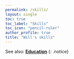 ```yaml
---
permalink: /skills/
layout: single
toc: true
toc_label: "Skills"
toc_icon: "pencil-ruler"
author_profile: true
title: "Will's skills"
---
```


See also: [**Education**](/education/)
{: .notice}
